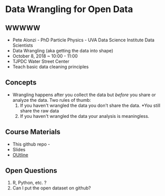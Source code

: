 # Data Wrangling for Open Data

## WWWWW
* Pete Alonzi - PhD Particle Physics - UVA Data Science Institute Data Scientists
* Data Wrangling (aka getting the data into shape)
* October 8, 2018 ~ 10:00 - 11:00
* TJPDC Water Street Center
* Teach basic data cleaning principles

## Concepts
* Wrangling happens after you collect the data but *before* you share or analyze the data. Two rules of thumb:
  1. If you haven't wrangled the data you don't share the data. *You still share the raw data
  2. If you haven't wrangled the data your analysis is meaningless.

## Course Materials
* This github repo - 
* Slides
* [OUtline](https://github.com/alonzi/DataWranglingForOpenData/blob/master/ExploratoryDataAnalysis.md)
## Open Questions
1. R, Python, etc. ?
2. Can I put the open dataset on github?
